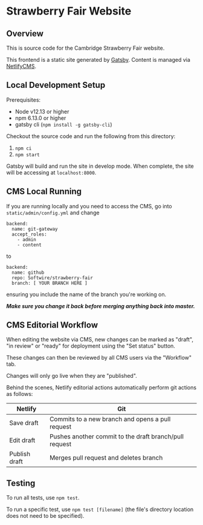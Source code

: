 # Strawberry Fair Website

## Overview

This is source code for the Cambridge Strawberry Fair website. 

This frontend is a static site generated by [Gatsby](https://www.gatsbyjs.org/). Content is managed via [NetlifyCMS](https://www.netlifycms.org/).

## Local Development Setup

Prerequisites:
* Node v12.13 or higher
* npm 6.13.0 or higher
* gatsby cli (`npm install -g gatsby-cli`)

Checkout the source code and run the following from this directory:
1. `npm ci`
2. `npm start`

Gatsby will build and run the site in develop mode. When complete, the site will be accessing at `localhost:8000`.

## CMS Local Running

If you are running locally and you need to access the CMS, go into `static/admin/config.yml` and change

```
backend:
  name: git-gateway
  accept_roles:
    - admin
    - content
```

to

```
backend:
  name: github
  repo: Softwire/strawberry-fair
  branch: [ YOUR BRANCH HERE ]
```

ensuring you include the name of the branch you're working on.

**_Make sure you change it back before merging anything back into master._**


## CMS Editorial Workflow

When editing the website via CMS, new changes can be marked as "draft", "in review" or "ready" for deployment using the "Set status" button.

These changes can then be reviewed by all CMS users via the "Workflow" tab.

Changes will only go live when they are "published".

Behind the scenes, Netlify editorial actions automatically perform git actions as follows:

| Netlify        | Git                                                    |
| ---------------|--------------------------------------------------------|
| Save draft     | Commits to a new branch and opens a pull request       |
| Edit draft     | Pushes another commit to the draft branch/pull request |
| Publish draft  | Merges pull request and deletes branch                 |

## Testing

To run all tests, use `npm test`.

To run a specific test, use `npm test [filename]` (the file's directory location does not need to be specified).
